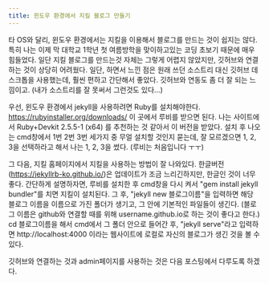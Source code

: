```yaml
---
title: 윈도우 환경에서 지킬 블로그 만들기
---
```


타 OS와 달리, 윈도우 환경에서는 지킬을 이용해서 블로그를 만드는 것이 쉽지는 않다.
특히 나는 이제 막 대학교 1학년 첫 여름방학을 맞이하고있는 코딩 초보기 때문에 매우 힘들었다.
일단 지킬 블로그를 만드는것 자체는 그렇게 어렵지 않았지만, 깃허브와 연결하는 것이 상당히 어려웠다.
일단, 하면서 느낀 점은 원래 쓰던 소스트리 대신 깃허브 데스크톱을 사용했는데, 훨씬 편하고 간단해서 좋았다.
깃허브와 연동도 좀 더 잘 되는 느낌이고. (내가 소스트리를 잘 못써서 그런것도 있다...)

우선, 윈도우 환경에서 jekyll을 사용하려면 Ruby를 설치해야한다. 
https://rubyinstaller.org/downloads/ 이 곳에서 루비를 받으면 된다. 
나는 사이트에서 Ruby+Devkit 2.5.5-1 (x64) 를 추천하는 것 같아서 이 버전을 받았다.
설치 후 나오는 cmd창에서 1번 2번 3번 세가지 중 무얼 설치할 것인지 묻는데, 잘 모르겠으면 1, 2, 3을 선택하라고 해서
나는 1, 2, 3을 썼다. (루비는 처음입니다 ㅜㅜ)

그 다음, 지킬 홈페이지에서  지킬을 사용하는 방법이 잘 나와있다.
한글버전 (https://jekyllrb-ko.github.io/)은 업데이트가 조금 느리긴하지만, 한글인 것이 너무 좋다.
간단하게 설명하자면, 루비를 설치한 후 cmd창을 다시 켜서 "gem install jekyll bundler"를 치면 지킬이 설치된다.
그 후, "jekyll new 블로그이름"을 입력하면 해당 블로그 이름을 이름으로 가진 폴더가 생기고, 그 안에 기본적인 파일들이 생긴다.
(블로그 이름은 github와 연결할 때를 위해 username.github.io로 하는 것이 좋다고 한다.)
cd 블로그이름을 해서 cmd에서 그 폴더 안으로 들어간 후, "jekyll serve"라고 입력하면
http://localhost:4000 이라는 웹사이트에 로컬로 자신의 블로그가 생긴 것을 볼 수 있다.

깃허브와 연결하는 것과 admin페이지를 사용하는 것은 다음 포스팅에서 다루도록 하겠다.